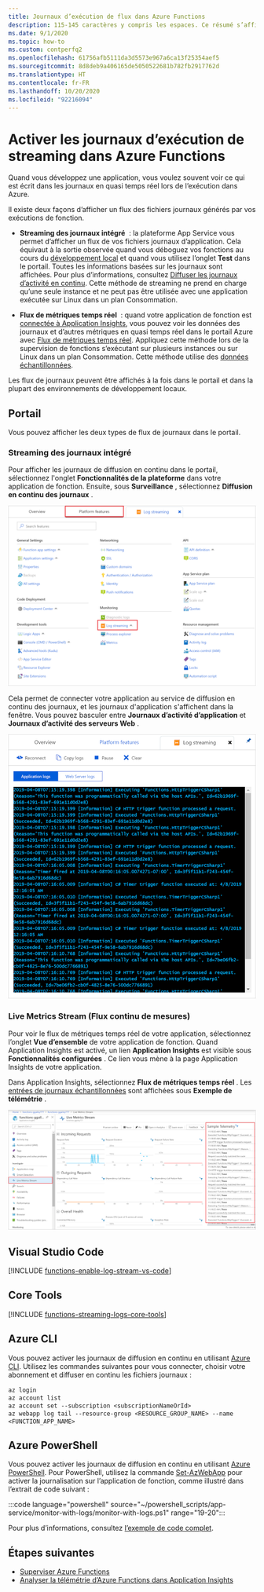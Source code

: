 ```yaml
---
title: Journaux d’exécution de flux dans Azure Functions
description: 115-145 caractères y compris les espaces. Ce résumé s’affiche dans les résultats de recherche.
ms.date: 9/1/2020
ms.topic: how-to
ms.custom: contperfq2
ms.openlocfilehash: 61756afb5111da3d5573e967a6ca13f25354aef5
ms.sourcegitcommit: 8d8deb9a406165de5050522681b782fb2917762d
ms.translationtype: HT
ms.contentlocale: fr-FR
ms.lasthandoff: 10/20/2020
ms.locfileid: "92216094"
---
```

# <a name="enable-streaming-execution-logs-in-azure-functions"></a>Activer les journaux d’exécution de streaming dans Azure Functions

Quand vous développez une application, vous voulez souvent voir ce qui est écrit dans les journaux en quasi temps réel lors de l’exécution dans Azure.

Il existe deux façons d’afficher un flux des fichiers journaux générés par vos exécutions de fonction.

* **Streaming des journaux intégré**  : la plateforme App Service vous permet d’afficher un flux de vos fichiers journaux d’application. Cela équivaut à la sortie observée quand vous déboguez vos fonctions au cours du [développement local](functions-develop-local.md) et quand vous utilisez l’onglet **Test** dans le portail. Toutes les informations basées sur les journaux sont affichées. Pour plus d’informations, consultez [Diffuser les journaux d’activité en continu](../app-service/troubleshoot-diagnostic-logs.md#stream-logs). Cette méthode de streaming ne prend en charge qu’une seule instance et ne peut pas être utilisée avec une application exécutée sur Linux dans un plan Consommation.

* **Flux de métriques temps réel**  : quand votre application de fonction est [connectée à Application Insights](configure-monitoring.md#enable-application-insights-integration), vous pouvez voir les données des journaux et d’autres métriques en quasi temps réel dans le portail Azure avec [Flux de métriques temps réel](../azure-monitor/app/live-stream.md). Appliquez cette méthode lors de la supervision de fonctions s’exécutant sur plusieurs instances ou sur Linux dans un plan Consommation. Cette méthode utilise des [données échantillonnées](configure-monitoring.md#configure-sampling).

Les flux de journaux peuvent être affichés à la fois dans le portail et dans la plupart des environnements de développement locaux. 

## <a name="portal"></a>Portail

Vous pouvez afficher les deux types de flux de journaux dans le portail.

### <a name="built-in-log-streaming"></a>Streaming des journaux intégré

Pour afficher les journaux de diffusion en continu dans le portail, sélectionnez l'onglet **Fonctionnalités de la plateforme** dans votre application de fonction. Ensuite, sous **Surveillance** , sélectionnez **Diffusion en continu des journaux** .

![Activer les journaux de diffusion en continu dans le portail](./media/functions-monitoring/enable-streaming-logs-portal.png)

Cela permet de connecter votre application au service de diffusion en continu des journaux, et les journaux d'application s'affichent dans la fenêtre. Vous pouvez basculer entre **Journaux d’activité d’application** et **Journaux d’activité des serveurs Web** .  

![Afficher la diffusion de journaux d’activité en continu dans le portail](./media/functions-monitoring/streaming-logs-window.png)

### <a name="live-metrics-stream"></a>Live Metrics Stream (Flux continu de mesures)

Pour voir le flux de métriques temps réel de votre application, sélectionnez l’onglet **Vue d’ensemble** de votre application de fonction. Quand Application Insights est activé, un lien **Application Insights** est visible sous **Fonctionnalités configurées** . Ce lien vous mène à la page Application Insights de votre application.

Dans Application Insights, sélectionnez **Flux de métriques temps réel** . Les [entrées de journaux échantillonnées](configure-monitoring.md#configure-sampling) sont affichées sous **Exemple de télémétrie** .

![Voir les flux de métriques temps réel dans le portail](./media/functions-monitoring/live-metrics-stream.png) 

## <a name="visual-studio-code"></a>Visual Studio Code

[!INCLUDE [functions-enable-log-stream-vs-code](../../includes/functions-enable-log-stream-vs-code.md)]

## <a name="core-tools"></a>Core Tools

[!INCLUDE [functions-streaming-logs-core-tools](../../includes/functions-streaming-logs-core-tools.md)]

## <a name="azure-cli"></a>Azure CLI

Vous pouvez activer les journaux de diffusion en continu en utilisant [Azure CLI](/cli/azure/install-azure-cli). Utilisez les commandes suivantes pour vous connecter, choisir votre abonnement et diffuser en continu les fichiers journaux :

```azurecli
az login
az account list
az account set --subscription <subscriptionNameOrId>
az webapp log tail --resource-group <RESOURCE_GROUP_NAME> --name <FUNCTION_APP_NAME>
```

## <a name="azure-powershell"></a>Azure PowerShell

Vous pouvez activer les journaux de diffusion en continu en utilisant [Azure PowerShell](/powershell/azure/). Pour PowerShell, utilisez la commande [Set-AzWebApp](/powershell/module/az.websites/set-azwebapp) pour activer la journalisation sur l’application de fonction, comme illustré dans l’extrait de code suivant : 

:::code language="powershell" source="~/powershell_scripts/app-service/monitor-with-logs/monitor-with-logs.ps1" range="19-20":::

Pour plus d’informations, consultez [l’exemple de code complet](../app-service/scripts/powershell-monitor.md#sample-script). 

## <a name="next-steps"></a>Étapes suivantes

+ [Superviser Azure Functions](functions-monitoring.md)
+ [Analyser la télémétrie d’Azure Functions dans Application Insights](analyze-telemetry-data.md)
